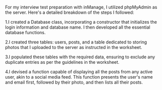 For my interview test preparation with inManage, I utilized phpMyAdmin as the server. Here's a detailed breakdown of the steps I followed:

1.I created a Database class, incorporating a constructor that initializes the login information and database name. I then developed all the essential database functions.

2.I created three tables: users, posts, and a table dedicated to storing photos that I uploaded to the server as instructed in the worksheet.

3.I populated these tables with the required data, ensuring to exclude any duplicate entries as per the guidelines in the worksheet.

4.I devised a function capable of displaying all the posts from any active user, akin to a social media feed. This function presents the user's name and email first, followed by their photo, and then lists all their posts.
